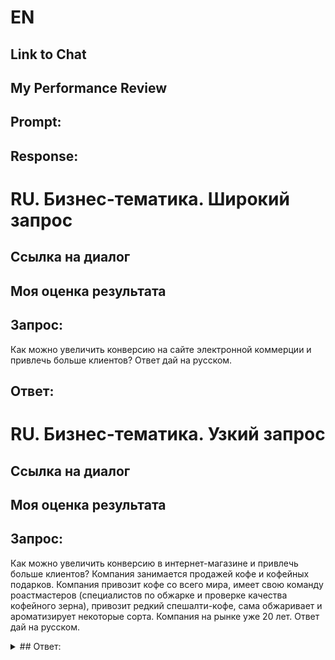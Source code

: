 
# EN

## Link to Chat

## My Performance Review

## Prompt: 

## Response:



# RU. Бизнес-тематика. Широкий запрос

## Ссылка на диалог

## Моя оценка результата

## Запрос: 
Как можно увеличить конверсию на сайте электронной коммерции и привлечь больше клиентов?
Ответ дай на русском. 

## Ответ:


# RU. Бизнес-тематика. Узкий запрос
## Ссылка на диалог

## Моя оценка результата

## Запрос: 
Как можно увеличить конверсию в интернет-магазине и привлечь больше клиентов?
Компания занимается продажей кофе и кофейных подарков. 
Компания привозит кофе со всего мира, имеет свою команду роастмастеров (специалистов по обжарке и проверке качества кофейного зерна), привозит редкий спешалти-кофе, сама обжаривает и ароматизирует некоторые сорта. 
Компания на рынке уже 20 лет. 
Ответ дай на русском. 

<details>
  <summary>## Ответ: </summary>
  
    Содержание ответ... 
</details>

